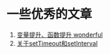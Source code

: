# 一些优秀的文章
1. [变量提升、函数提升 wonderful](http://adripofjavascript.com/blog/drips/variable-and-function-hoisting.html)
2. [关于setTimeout和setInterval](https://www.w3cplus.com/javascript/javaScript-setInterval.html)